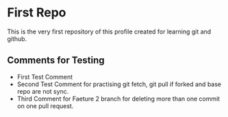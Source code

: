 # First Repo 
This is the very first repository of this profile created for learning git and github.

## Comments for Testing

- First Test Comment
- Second Test Comment for practising git fetch, git pull if forked and base repo are not sync.
- Third Comment for Faeture 2 branch for deleting more than one commit on one pull request.
